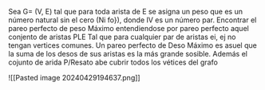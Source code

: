 Sea G= (V, E) tal que para toda arista de E se asigna un peso que es un número natural sin el cero (Ni fo}), donde IV es un número par. Encontrar el pareo perfecto de peso Máximo entendiendose por pareo perfecto aquel conjento de aristas PLE Tal que para cualquier par de aristas ei, ej no tengan vertices comunes. Un pareo perfecto de Deso Máximo es asuel que la suma de los desos de sus aristas es la más grande sosible. Además el cojunto de arida P/Resato abe cubrir todos los vétices del grafo

![[Pasted image 20240429194637.png]]

